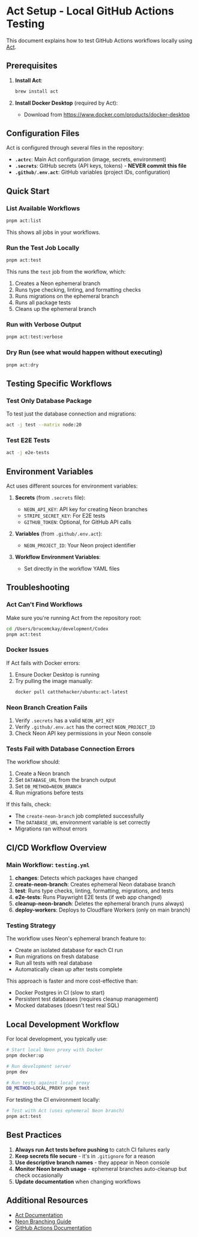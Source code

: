 # Act Setup - Local GitHub Actions Testing

This document explains how to test GitHub Actions workflows locally using [Act](https://github.com/nektos/act).

## Prerequisites

1. **Install Act**:
   ```bash
   brew install act
   ```

2. **Install Docker Desktop** (required by Act):
   - Download from https://www.docker.com/products/docker-desktop

## Configuration Files

Act is configured through several files in the repository:

- **`.actrc`**: Main Act configuration (image, secrets, environment)
- **`.secrets`**: GitHub secrets (API keys, tokens) - **NEVER commit this file**
- **`.github/.env.act`**: GitHub variables (project IDs, configuration)

## Quick Start

### List Available Workflows

```bash
pnpm act:list
```

This shows all jobs in your workflows.

### Run the Test Job Locally

```bash
pnpm act:test
```

This runs the `test` job from the workflow, which:
1. Creates a Neon ephemeral branch
2. Runs type checking, linting, and formatting checks
3. Runs migrations on the ephemeral branch
4. Runs all package tests
5. Cleans up the ephemeral branch

### Run with Verbose Output

```bash
pnpm act:test:verbose
```

### Dry Run (see what would happen without executing)

```bash
pnpm act:dry
```

## Testing Specific Workflows

### Test Only Database Package

To test just the database connection and migrations:

```bash
act -j test --matrix node:20
```

### Test E2E Tests

```bash
act -j e2e-tests
```

## Environment Variables

Act uses different sources for environment variables:

1. **Secrets** (from `.secrets` file):
   - `NEON_API_KEY`: API key for creating Neon branches
   - `STRIPE_SECRET_KEY`: For E2E tests
   - `GITHUB_TOKEN`: Optional, for GitHub API calls

2. **Variables** (from `.github/.env.act`):
   - `NEON_PROJECT_ID`: Your Neon project identifier

3. **Workflow Environment Variables**:
   - Set directly in the workflow YAML files

## Troubleshooting

### Act Can't Find Workflows

Make sure you're running Act from the repository root:

```bash
cd /Users/brucemckay/development/Codex
pnpm act:test
```

### Docker Issues

If Act fails with Docker errors:

1. Ensure Docker Desktop is running
2. Try pulling the image manually:
   ```bash
   docker pull catthehacker/ubuntu:act-latest
   ```

### Neon Branch Creation Fails

1. Verify `.secrets` has a valid `NEON_API_KEY`
2. Verify `.github/.env.act` has the correct `NEON_PROJECT_ID`
3. Check Neon API key permissions in your Neon console

### Tests Fail with Database Connection Errors

The workflow should:
1. Create a Neon branch
2. Set `DATABASE_URL` from the branch output
3. Set `DB_METHOD=NEON_BRANCH`
4. Run migrations before tests

If this fails, check:
- The `create-neon-branch` job completed successfully
- The `DATABASE_URL` environment variable is set correctly
- Migrations ran without errors

## CI/CD Workflow Overview

### Main Workflow: `testing.yml`

1. **changes**: Detects which packages have changed
2. **create-neon-branch**: Creates ephemeral Neon database branch
3. **test**: Runs type checks, linting, formatting, migrations, and tests
4. **e2e-tests**: Runs Playwright E2E tests (if web app changed)
5. **cleanup-neon-branch**: Deletes the ephemeral branch (runs always)
6. **deploy-workers**: Deploys to Cloudflare Workers (only on main branch)

### Testing Strategy

The workflow uses Neon's ephemeral branch feature to:
- Create an isolated database for each CI run
- Run migrations on fresh database
- Run all tests with real database
- Automatically clean up after tests complete

This approach is faster and more cost-effective than:
- Docker Postgres in CI (slow to start)
- Persistent test databases (requires cleanup management)
- Mocked databases (doesn't test real SQL)

## Local Development Workflow

For local development, you typically use:

```bash
# Start local Neon proxy with Docker
pnpm docker:up

# Run development server
pnpm dev

# Run tests against local proxy
DB_METHOD=LOCAL_PROXY pnpm test
```

For testing the CI environment locally:

```bash
# Test with Act (uses ephemeral Neon branch)
pnpm act:test
```

## Best Practices

1. **Always run Act tests before pushing** to catch CI failures early
2. **Keep secrets file secure** - it's in `.gitignore` for a reason
3. **Use descriptive branch names** - they appear in Neon console
4. **Monitor Neon branch usage** - ephemeral branches auto-cleanup but check occasionally
5. **Update documentation** when changing workflows

## Additional Resources

- [Act Documentation](https://github.com/nektos/act)
- [Neon Branching Guide](https://neon.com/docs/guides/branching-github-actions)
- [GitHub Actions Documentation](https://docs.github.com/en/actions)
